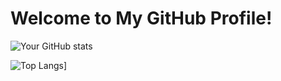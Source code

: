# Welcome to My GitHub Profile!
![Your GitHub stats](https://github-readme-stats.vercel.app/api?username=TMZ-429&show_icons=true&theme=radical)

![Top Langs](https://github-readme-stats.vercel.app/api/top-langs/?username=TMZ-429&layout=compact&theme=radical)]
<!--
**TMZ-429/TMZ-429** is a ✨ _special_ ✨ repository because its `README.md` (this file) appears on your GitHub profile.

Here are some ideas to get you started:

- 🔭 I’m currently working on ...
- 🌱 I’m currently learning ...
- 👯 I’m looking to collaborate on ...
- 🤔 I’m looking for help with ...
- 💬 Ask me about ...
- 📫 How to reach me: ...
- 😄 Pronouns: ...
- ⚡ Fun fact: ...
-->
